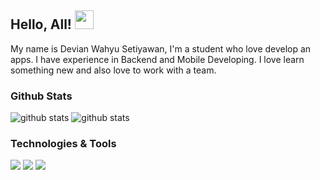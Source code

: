 ## **Hello, All!** <img src="https://raw.githubusercontent.com/MartinHeinz/MartinHeinz/master/wave.gif" width="30px">

My name is Devian Wahyu Setiyawan, I'm a student who love develop an apps. I have experience in Backend and Mobile Developing. I love learn something new and also love to work with a team.

### **Github Stats**
![github stats](https://github-readme-stats.vercel.app/api/top-langs/?username=devianwahyu&hide=php,css,html&text_color=c9cacc&title_color=ffffff&icon_color=2bbc8a&bg_color=1d1f21)
![github stats](https://github-readme-stats.vercel.app/api?username=devianwahyu&show_icons=true&line_height=27&count_private=true&title_color=ffffff&text_color=c9cacc&icon_color=2bbc8a&bg_color=1d1f21)



### **Technologies & Tools**
![](https://img.shields.io/badge/Code-Kotlin-informational?style=flat&logo=kotlin&logoColor=white&color=2bbc8a)
![](https://img.shields.io/badge/Code-Java-informational?style=flat&logo=java&logoColor=white&color=2bbc8a)
![](https://img.shields.io/badge/Database-MySql-informational?style=flat&logo=mysql&logoColor=white&color=2bbc8a)
